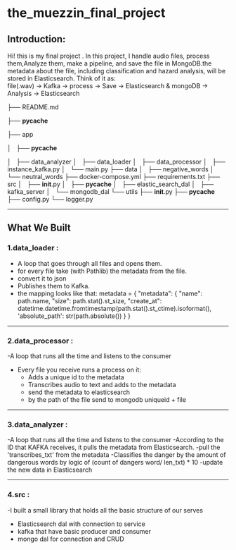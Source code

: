 # the_muezzin_final_project

## Introduction:
Hi! this is my final project . In this project, I handle audio files, process them,Analyze them, make a pipeline, and save the file in MongoDB.the metadata about the file, including classification and hazard analysis, will be stored in Elasticsearch.
Think of it as:  
file(.wav) → Kafka → process → Save → Elasticsearch & mongoDB → Analysis → Elasticsearch

├── README.md

├── __pycache__

├── app

│   ├── __pycache__

│   ├── data_analyzer
│   ├── data_loader
│   ├── data_processor
│   ├── instance_kafka.py
│   └── main.py
├── data
│   ├── negative_words
│   └── neutral_words
├── docker-compose.yml
├── requirements.txt
├── src
│   ├── __init__.py
│   ├── __pycache__
│   ├── elastic_search_dal
│   ├── kafka_server
│   └── mongodb_dal
└── utils
    ├── __init__.py
    ├── __pycache__
    ├── config.py
    └── logger.py

---

## What We Built

### 1.data_loader :
- A loop that goes through all files and opens them.
- for every file take (with Pathlib) the metadata from the file.
- convert it to json
- Publishes them to Kafka.
- the mapping looks like that:
   metadata = {
            "metadata": {
                "name": path.name,
                "size": path.stat().st_size,
                "create_at": datetime.datetime.fromtimestamp(path.stat().st_ctime).isoformat(),
                'absolute_path': str(path.absolute())
            }
        }

---
### 2.data_processor :
-A loop that runs all the time and listens to the consumer
  - Every file you receive runs a process on it:
    - Adds a unique id to the metadata
    - Transcribes audio to text and adds to the metadata
    - send the metadata to elasticsearch
    - by the path of the file send to mongodb uniqueid + file
      
---
### 3.data_analyzer :
-A loop that runs all the time and listens to the consumer
-According to the ID that KAFKA receives, it pulls the metadata from Elasticsearch.
-pull the 'transcribes_txt' from the metadata
-Classifies the danger by the amount of dangerous words by logic of (count of dangers word/ len_txt) * 10
-update the new data in Elasticsearch

---
### 4.src :
-I built a small library that holds all the basic structure of our serves
- Elasticsearch dal with connection to service
- kafka that have basic producer and consumer
- mongo dal for connection and CRUD










